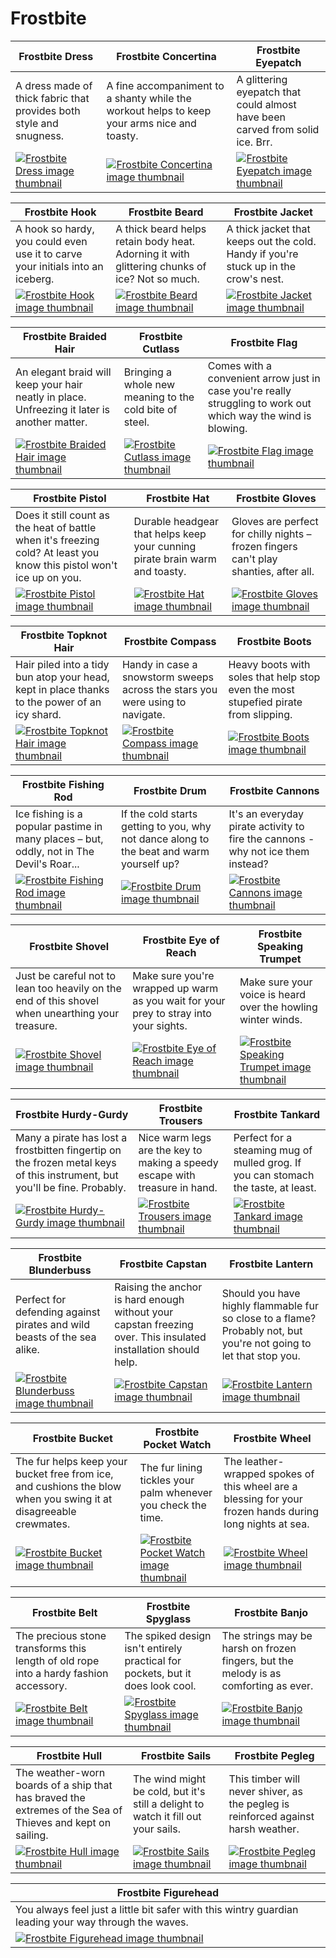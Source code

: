# Frostbite

| Frostbite Dress | Frostbite Concertina | Frostbite Eyepatch |
| --------------- | -------------------- | ------------------ |
| A dress made of thick fabric that provides both style and snugness. | A fine accompaniment to a shanty while the workout helps to keep your arms nice and toasty. | A glittering eyepatch that could almost have been carved from solid ice. Brr. |
| [![Frostbite Dress image thumbnail](https://seaofthieves.wiki.gg/images/3/3f/Frostbite_Dress.png)](https://seaofthieves.wiki.gg/wiki/Frostbite_Dress) | [![Frostbite Concertina image thumbnail](https://seaofthieves.wiki.gg/images/8/89/Frostbite_Concertina.png)](https://seaofthieves.wiki.gg/wiki/Frostbite_Concertina) | [![Frostbite Eyepatch image thumbnail](https://seaofthieves.wiki.gg/images/4/4f/Frostbite_Eyepatch.png)](https://seaofthieves.wiki.gg/wiki/Frostbite_Eyepatch) |

| Frostbite Hook | Frostbite Beard | Frostbite Jacket |
| -------------- | --------------- | ---------------- |
| A hook so hardy, you could even use it to carve your initials into an iceberg. | A thick beard helps retain body heat. Adorning it with glittering chunks of ice? Not so much. | A thick jacket that keeps out the cold. Handy if you're stuck up in the crow's nest. |
| [![Frostbite Hook image thumbnail](https://seaofthieves.wiki.gg/images/b/be/Frostbite_Hook.png)](https://seaofthieves.wiki.gg/wiki/Frostbite_Hook) | [![Frostbite Beard image thumbnail](https://seaofthieves.wiki.gg/images/f/f8/Frostbite_Beard.png)](https://seaofthieves.wiki.gg/wiki/Frostbite_Beard) | [![Frostbite Jacket image thumbnail](https://seaofthieves.wiki.gg/images/4/49/Frostbite_Jacket.png)](https://seaofthieves.wiki.gg/wiki/Frostbite_Jacket) |

| Frostbite Braided Hair | Frostbite Cutlass | Frostbite Flag |
| ---------------------- | ----------------- | -------------- |
| An elegant braid will keep your hair neatly in place. Unfreezing it later is another matter. | Bringing a whole new meaning to the cold bite of steel. | Comes with a convenient arrow just in case you're really struggling to work out which way the wind is blowing. |
| [![Frostbite Braided Hair image thumbnail](https://seaofthieves.wiki.gg/images/a/ae/Frostbite_Braided_Hair.png)](https://seaofthieves.wiki.gg/wiki/Frostbite_Braided_Hair) | [![Frostbite Cutlass image thumbnail](https://seaofthieves.wiki.gg/images/9/91/Frostbite_Cutlass.png)](https://seaofthieves.wiki.gg/wiki/Frostbite_Cutlass) | [![Frostbite Flag image thumbnail](https://seaofthieves.wiki.gg/images/9/95/Frostbite_Flag.png)](https://seaofthieves.wiki.gg/wiki/Frostbite_Flag) |

| Frostbite Pistol | Frostbite Hat | Frostbite Gloves |
| ---------------- | ------------- | ---------------- |
| Does it still count as the heat of battle when it's freezing cold? At least you know this pistol won't ice up on you. | Durable headgear that helps keep your cunning pirate brain warm and toasty. | Gloves are perfect for chilly nights – frozen fingers can't play shanties, after all. |
| [![Frostbite Pistol image thumbnail](https://seaofthieves.wiki.gg/images/7/77/Frostbite_Pistol.png)](https://seaofthieves.wiki.gg/wiki/Frostbite_Pistol) | [![Frostbite Hat image thumbnail](https://seaofthieves.wiki.gg/images/f/f8/Frostbite_Hat.png)](https://seaofthieves.wiki.gg/wiki/Frostbite_Hat) | [![Frostbite Gloves image thumbnail](https://seaofthieves.wiki.gg/images/a/a2/Frostbite_Gloves.png)](https://seaofthieves.wiki.gg/wiki/Frostbite_Gloves) |

| Frostbite Topknot Hair | Frostbite Compass | Frostbite Boots |
| ---------------------- | ----------------- | --------------- |
| Hair piled into a tidy bun atop your head, kept in place thanks to the power of an icy shard. | Handy in case a snowstorm sweeps across the stars you were using to navigate. | Heavy boots with soles that help stop even the most stupefied pirate from slipping. |
| [![Frostbite Topknot Hair image thumbnail](https://seaofthieves.wiki.gg/images/7/7a/Frostbite_Topknot_Hair.png)](https://seaofthieves.wiki.gg/wiki/Frostbite_Topknot_Hair) | [![Frostbite Compass image thumbnail](https://seaofthieves.wiki.gg/images/4/4b/Frostbite_Compass.png)](https://seaofthieves.wiki.gg/wiki/Frostbite_Compass) | [![Frostbite Boots image thumbnail](https://seaofthieves.wiki.gg/images/3/3b/Frostbite_Boots.png)](https://seaofthieves.wiki.gg/wiki/Frostbite_Boots) |

| Frostbite Fishing Rod | Frostbite Drum | Frostbite Cannons |
| --------------------- | -------------- | ----------------- |
| Ice fishing is a popular pastime in many places – but, oddly, not in The Devil's Roar... | If the cold starts getting to you, why not dance along to the beat and warm yourself up? | It's an everyday pirate activity to fire the cannons - why not ice them instead? |
| [![Frostbite Fishing Rod image thumbnail](https://seaofthieves.wiki.gg/images/f/f6/Frostbite_Fishing_Rod.png)](https://seaofthieves.wiki.gg/wiki/Frostbite_Fishing_Rod) | [![Frostbite Drum image thumbnail](https://seaofthieves.wiki.gg/images/7/70/Frostbite_Drum.png)](https://seaofthieves.wiki.gg/wiki/Frostbite_Drum) | [![Frostbite Cannons image thumbnail](https://seaofthieves.wiki.gg/images/2/29/Frostbite_Cannons.png)](https://seaofthieves.wiki.gg/wiki/Frostbite_Cannons) |

| Frostbite Shovel | Frostbite Eye of Reach | Frostbite Speaking Trumpet |
| ---------------- | ---------------------- | -------------------------- |
| Just be careful not to lean too heavily on the end of this shovel when unearthing your treasure. | Make sure you're wrapped up warm as you wait for your prey to stray into your sights. | Make sure your voice is heard over the howling winter winds. |
| [![Frostbite Shovel image thumbnail](https://seaofthieves.wiki.gg/images/9/94/Frostbite_Shovel.png)](https://seaofthieves.wiki.gg/wiki/Frostbite_Shovel) | [![Frostbite Eye of Reach image thumbnail](https://seaofthieves.wiki.gg/images/c/c9/Frostbite_Eye_of_Reach.png)](https://seaofthieves.wiki.gg/wiki/Frostbite_Eye_of_Reach) | [![Frostbite Speaking Trumpet image thumbnail](https://seaofthieves.wiki.gg/images/9/99/Frostbite_Speaking_Trumpet.png)](https://seaofthieves.wiki.gg/wiki/Frostbite_Speaking_Trumpet) |

| Frostbite Hurdy-Gurdy | Frostbite Trousers | Frostbite Tankard |
| --------------------- | ------------------ | ----------------- |
| Many a pirate has lost a frostbitten fingertip on the frozen metal keys of this instrument, but you'll be fine. Probably. | Nice warm legs are the key to making a speedy escape with treasure in hand. | Perfect for a steaming mug of mulled grog. If you can stomach the taste, at least. |
| [![Frostbite Hurdy-Gurdy image thumbnail](https://seaofthieves.wiki.gg/images/1/14/Frostbite_Hurdy-Gurdy.png)](https://seaofthieves.wiki.gg/wiki/Frostbite_Hurdy-Gurdy) | [![Frostbite Trousers image thumbnail](https://seaofthieves.wiki.gg/images/0/0a/Frostbite_Trousers.png)](https://seaofthieves.wiki.gg/wiki/Frostbite_Trousers) | [![Frostbite Tankard image thumbnail](https://seaofthieves.wiki.gg/images/5/5b/Frostbite_Tankard.png)](https://seaofthieves.wiki.gg/wiki/Frostbite_Tankard) |

| Frostbite Blunderbuss | Frostbite Capstan | Frostbite Lantern |
| --------------------- | ----------------- | ----------------- |
| Perfect for defending against pirates and wild beasts of the sea alike. | Raising the anchor is hard enough without your capstan freezing over. This insulated installation should help. | Should you have highly flammable fur so close to a flame? Probably not, but you're not going to let that stop you. |
| [![Frostbite Blunderbuss image thumbnail](https://seaofthieves.wiki.gg/images/b/bd/Frostbite_Blunderbuss.png)](https://seaofthieves.wiki.gg/wiki/Frostbite_Blunderbuss) | [![Frostbite Capstan image thumbnail](https://seaofthieves.wiki.gg/images/1/18/Frostbite_Capstan.png)](https://seaofthieves.wiki.gg/wiki/Frostbite_Capstan) | [![Frostbite Lantern image thumbnail](https://seaofthieves.wiki.gg/images/c/c6/Frostbite_Lantern.png)](https://seaofthieves.wiki.gg/wiki/Frostbite_Lantern) |

| Frostbite Bucket | Frostbite Pocket Watch | Frostbite Wheel |
| ---------------- | ---------------------- | --------------- |
| The fur helps keep your bucket free from ice, and cushions the blow when you swing it at disagreeable crewmates. | The fur lining tickles your palm whenever you check the time. | The leather-wrapped spokes of this wheel are a blessing for your frozen hands during long nights at sea. |
| [![Frostbite Bucket image thumbnail](https://seaofthieves.wiki.gg/images/0/03/Frostbite_Bucket.png)](https://seaofthieves.wiki.gg/wiki/Frostbite_Bucket) | [![Frostbite Pocket Watch image thumbnail](https://seaofthieves.wiki.gg/images/4/42/Frostbite_Pocket_Watch.png)](https://seaofthieves.wiki.gg/wiki/Frostbite_Pocket_Watch) | [![Frostbite Wheel image thumbnail](https://seaofthieves.wiki.gg/images/9/99/Frostbite_Wheel.png)](https://seaofthieves.wiki.gg/wiki/Frostbite_Wheel) |

| Frostbite Belt | Frostbite Spyglass | Frostbite Banjo |
| -------------- | ------------------ | --------------- |
| The precious stone transforms this length of old rope into a hardy fashion accessory. | The spiked design isn't entirely practical for pockets, but it does look cool. | The strings may be harsh on frozen fingers, but the melody is as comforting as ever. |
| [![Frostbite Belt image thumbnail](https://seaofthieves.wiki.gg/images/2/2e/Frostbite_Belt.png)](https://seaofthieves.wiki.gg/wiki/Frostbite_Belt) | [![Frostbite Spyglass image thumbnail](https://seaofthieves.wiki.gg/images/d/d2/Frostbite_Spyglass.png)](https://seaofthieves.wiki.gg/wiki/Frostbite_Spyglass) | [![Frostbite Banjo image thumbnail](https://seaofthieves.wiki.gg/images/6/60/Frostbite_Banjo.png)](https://seaofthieves.wiki.gg/wiki/Frostbite_Banjo) |

| Frostbite Hull | Frostbite Sails | Frostbite Pegleg |
| -------------- | --------------- | ---------------- |
| The weather-worn boards of a ship that has braved the extremes of the Sea of Thieves and kept on sailing. | The wind might be cold, but it's still a delight to watch it fill out your sails. | This timber will never shiver, as the pegleg is reinforced against harsh weather. |
| [![Frostbite Hull image thumbnail](https://seaofthieves.wiki.gg/images/5/59/Frostbite_Hull.png)](https://seaofthieves.wiki.gg/wiki/Frostbite_Hull) | [![Frostbite Sails image thumbnail](https://seaofthieves.wiki.gg/images/b/be/Frostbite_Sails.png)](https://seaofthieves.wiki.gg/wiki/Frostbite_Sails) | [![Frostbite Pegleg image thumbnail](https://seaofthieves.wiki.gg/images/7/7e/Frostbite_Pegleg.png)](https://seaofthieves.wiki.gg/wiki/Frostbite_Pegleg) |

| Frostbite Figurehead |
| -------------------- |
| You always feel just a little bit safer with this wintry guardian leading your way through the waves. |
| [![Frostbite Figurehead image thumbnail](https://seaofthieves.wiki.gg/images/5/50/Frostbite_Figurehead.png)](https://seaofthieves.wiki.gg/wiki/Frostbite_Figurehead) |
